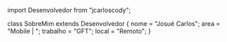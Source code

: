 import Desenvolvedor from "jcarloscody";

class SobreMim extends Desenvolvedor {
  nome = "Josué Carlos";
  area = "Mobile | ";
  trabalho = "GFT";
  local = "Remoto";
}

